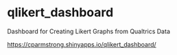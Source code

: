 # qlikert_dashboard
Dashboard for Creating Likert Graphs from Qualtrics Data

https://cparmstrong.shinyapps.io/qlikert_dashboard/